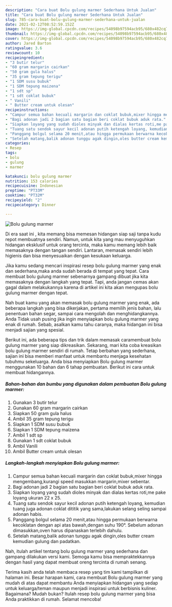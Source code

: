 ```yaml
---
description: "Cara buat Bolu gulung marmer Sederhana Untuk Jualan"
title: "Cara buat Bolu gulung marmer Sederhana Untuk Jualan"
slug: 785-cara-buat-bolu-gulung-marmer-sederhana-untuk-jualan
date: 2021-02-12T08:52:59.152Z
image: https://img-global.cpcdn.com/recipes/54098b97594acb95/680x482cq70/bolu-gulung-marmer-foto-resep-utama.jpg
thumbnail: https://img-global.cpcdn.com/recipes/54098b97594acb95/680x482cq70/bolu-gulung-marmer-foto-resep-utama.jpg
cover: https://img-global.cpcdn.com/recipes/54098b97594acb95/680x482cq70/bolu-gulung-marmer-foto-resep-utama.jpg
author: Jared Barton
ratingvalue: 3.6
reviewcount: 10
recipeingredient:
- "3 butir telur"
- "60 gram margarin cairkan"
- "50 gram gula halus"
- "35 gram tepung terigu"
- "1 SDM susu bubuk"
- "1 SDM tepung maizena"
- "1 sdt sp"
- "1 sdt coklat bubuk"
- " Vanili"
- " Butter cream untuk olesan"
recipeinstructions:
- "Campur semua bahan kecuali margarin dan coklat bubuk,mixer hingga mengembang,kurangi speed masukkan margarin,mixer sebentar."
- "Bagi adonan jadi 2 bagian satu bagian beri coklat bubuk aduk rata."
- "Siapkan loyang yang sudah dioles minyak dan dialas kertas roti,me pake loyang ukuran 22 x 25."
- "Tuang satu sendok sayur kecil adonan putih ketengah loyang, kemudian tuang juga adonan coklat dititik yang sama,lakukan selang seling sampai adonan habis."
- "Panggang bolgul selama 20 menit,atau hingga permukaan berwarna kecoklatan dengan api atas bawah,dengan suhu 190°. Sebelum adonan dimasukkan,oven harus dipanaskan terlebih dahulu."
- "Setelah matang,balik adonan tunggu agak dingin,oles butter cream kemudian gulung dan padatkan."
categories:
- Resep
tags:
- bolu
- gulung
- marmer

katakunci: bolu gulung marmer 
nutrition: 153 calories
recipecuisine: Indonesian
preptime: "PT33M"
cooktime: "PT32M"
recipeyield: "2"
recipecategory: Dinner

---
```



![Bolu gulung marmer](https://img-global.cpcdn.com/recipes/54098b97594acb95/680x482cq70/bolu-gulung-marmer-foto-resep-utama.jpg)

Di era  saat ini , kita memang bisa memesan hidangan siap saji tanpa kudu repot membuatnya sendiri. Namun, untuk kita yang mau menyuguhkan hidangan eksklusif untuk orang tercinta, maka kamu memang lebih baik memasaknya dengan tangan sendiri. Lantaran, memasak sendiri lebih higienis dan bisa menyesuaikan dengan kesukaan keluarga.

Jika kamu sedang mencari inspirasi resep bolu gulung marmer yang enak dan sederhana,maka anda sudah berada di tempat yang tepat. Cara membuat bolu gulung marmer  sebenarnya gampang dibuat jika kita memasaknya dengan langkah yang tepat. Tapi, anda jangan cemas akan gagal dalam melakukannya 
karena di artikel ini kita akan mengupas bolu gulung marmer dengan tepat.  



Nah buat kamu yang akan memasak bolu gulung marmer yang enak, ada beberapa langkah yang bisa dikerjakan, pertama memilih jenis bahan, lalu penentuan bahan segar, sampai cara mengolah dan menghidangkannya. Anda Tidak usah pusing jika ingin menyiapkan bolu gulung marmer yang enak di rumah. Sebab, asalkan kamu  tahu caranya, maka hidangan ini bisa menjadi sajian yang spesial.

Berikut ini, ada beberapa tips dan trik dalam memasak caramembuat bolu gulung marmer yang siap dikreasikan. Sekarang, mari kita coba kreasikan bolu gulung marmer sendiri di rumah. Tetap berbahan yang sederhana, sajian ini bisa memberi manfaat untuk membantu menjaga kesehatan tubuhmu sekeluarga. Anda bisa menyiapkan Bolu gulung marmer menggunakan 10 bahan dan 6 tahap pembuatan. Berikut ini cara untuk membuat hidangannya.

<!--inarticleads1-->

##### Bahan-bahan dan bumbu yang digunakan dalam pembuatan Bolu gulung marmer:

1. Gunakan 3 butir telur
1. Gunakan 60 gram margarin cairkan
1. Siapkan 50 gram gula halus
1. Ambil 35 gram tepung terigu
1. Siapkan 1 SDM susu bubuk
1. Siapkan 1 SDM tepung maizena
1. Ambil 1 sdt sp
1. Gunakan 1 sdt coklat bubuk
1. Ambil  Vanili
1. Ambil  Butter cream untuk olesan




<!--inarticleads2-->

##### Langkah-langkah menyiapkan Bolu gulung marmer:

1. Campur semua bahan kecuali margarin dan coklat bubuk,mixer hingga mengembang,kurangi speed masukkan margarin,mixer sebentar.
1. Bagi adonan jadi 2 bagian satu bagian beri coklat bubuk aduk rata.
1. Siapkan loyang yang sudah dioles minyak dan dialas kertas roti,me pake loyang ukuran 22 x 25.
1. Tuang satu sendok sayur kecil adonan putih ketengah loyang, kemudian tuang juga adonan coklat dititik yang sama,lakukan selang seling sampai adonan habis.
1. Panggang bolgul selama 20 menit,atau hingga permukaan berwarna kecoklatan dengan api atas bawah,dengan suhu 190°. Sebelum adonan dimasukkan,oven harus dipanaskan terlebih dahulu.
1. Setelah matang,balik adonan tunggu agak dingin,oles butter cream kemudian gulung dan padatkan.




Nah, itulah artikel tentang  bolu gulung marmer  yang sederhana dan gampang dilakukan versi kami. Semoga kamu bisa mempraktekkannya dengan hasil yang dapat membuat oreng tercinta di rumah senang. 

Terima kasih anda telah membaca resep yang tim kami tampilkan di halaman ini. Besar harapan kami, cara membuat  Bolu gulung marmer yang mudah di atas dapat membantu Anda menyiapkan hidangan yang sedap untuk keluarga/teman maupun menjadi inspirasi untuk berbisnis kuliner. Bagaimana? Mudah bukan? Itulah resep bolu gulung marmer yang bisa Anda praktikkan di rumah. Selamat mencoba!


